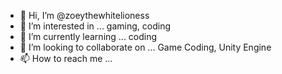 - 👋 Hi, I’m @zoeythewhitelioness
- 👀 I’m interested in ... gaming, coding
- 🌱 I’m currently learning ... coding
- 💞️ I’m looking to collaborate on ... Game Coding, Unity Engine
- 📫 How to reach me ...

<!---
zoeythewhitelioness/zoeythewhitelioness is a ✨ special ✨ repository because its `README.md` (this file) appears on your GitHub profile.
You can click the Preview link to take a look at your changes.
--->
